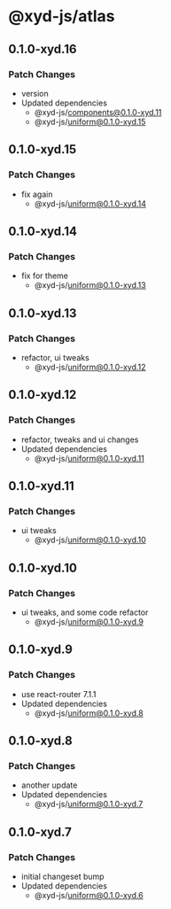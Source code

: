 # @xyd-js/atlas

## 0.1.0-xyd.16

### Patch Changes

- version
- Updated dependencies
  - @xyd-js/components@0.1.0-xyd.11
  - @xyd-js/uniform@0.1.0-xyd.15

## 0.1.0-xyd.15

### Patch Changes

- fix again
  - @xyd-js/uniform@0.1.0-xyd.14

## 0.1.0-xyd.14

### Patch Changes

- fix for theme
  - @xyd-js/uniform@0.1.0-xyd.13

## 0.1.0-xyd.13

### Patch Changes

- refactor, ui tweaks
  - @xyd-js/uniform@0.1.0-xyd.12

## 0.1.0-xyd.12

### Patch Changes

- refactor, tweaks and ui changes
- Updated dependencies
  - @xyd-js/uniform@0.1.0-xyd.11

## 0.1.0-xyd.11

### Patch Changes

- ui tweaks
  - @xyd-js/uniform@0.1.0-xyd.10

## 0.1.0-xyd.10

### Patch Changes

- ui tweaks, and some code refactor
  - @xyd-js/uniform@0.1.0-xyd.9

## 0.1.0-xyd.9

### Patch Changes

- use react-router 7.1.1
- Updated dependencies
  - @xyd-js/uniform@0.1.0-xyd.8

## 0.1.0-xyd.8

### Patch Changes

- another update
- Updated dependencies
  - @xyd-js/uniform@0.1.0-xyd.7

## 0.1.0-xyd.7

### Patch Changes

- initial changeset bump
- Updated dependencies
  - @xyd-js/uniform@0.1.0-xyd.6

